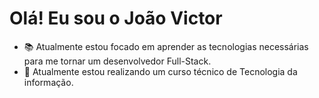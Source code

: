 **<h1>Olá! Eu sou o João Victor</h1>** 

- 📚 Atualmente estou focado em aprender as tecnologias necessárias para me tornar um desenvolvedor Full-Stack. 
- 🤖 Atualmente estou realizando um curso técnico de Tecnologia da informação. 
